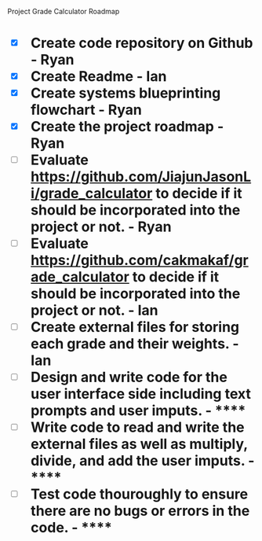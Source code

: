 Project Grade Calculator Roadmap <h1>
- [x] Create code repository on Github - **Ryan** 
- [x] Create Readme - **Ian**
- [x] Create systems blueprinting flowchart - **Ryan**
- [x] Create the project roadmap - **Ryan**
- [ ] Evaluate https://github.com/JiajunJasonLi/grade_calculator to decide if it should be incorporated into the project or not. - **Ryan**
- [ ] Evaluate https://github.com/cakmakaf/grade_calculator to decide if it should be incorporated into the project or not. - **Ian**
- [ ] Create external files for storing each grade and their weights. - **Ian**
- [ ] Design and write code for the user interface side including text prompts and user imputs. - ****
- [ ] Write code to read and write the external files as well as multiply, divide, and add the user imputs. - ****
- [ ] Test code thouroughly to ensure there are no bugs or errors in the code. - ****